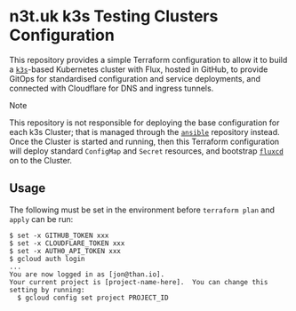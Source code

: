# n3t.uk k3s Testing Clusters Configuration

This repository provides a simple Terraform configuration to allow it to build a
[`k3s`][k3s]-based Kubernetes cluster with Flux, hosted in GitHub, to provide
GitOps for standardised configuration and service deployments, and connected
with Cloudflare for DNS and ingress tunnels.

[k3s]: https://k3s.io

> [!NOTE]
> This repository is not responsible for deploying the base configuration for
> each k3s Cluster; that is managed through the [`ansible`][ansible] repository
> instead. Once the Cluster is started and running, then this Terraform
> configuration will deploy standard `ConfigMap` and `Secret` resources, and
> bootstrap [`fluxcd`][fluxcd] on to the Cluster.

[ansible]: https://github.com/n3tuk/ansible
[fluxcd]: https://fluxcd.io

## Usage

The following must be set in the environment before `terraform plan` and `apply`
can be run:

```console
$ set -x GITHUB_TOKEN xxx
$ set -x CLOUDFLARE_TOKEN xxx
$ set -x AUTH0_API_TOKEN xxx
$ gcloud auth login
...
You are now logged in as [jon@than.io].
Your current project is [project-name-here].  You can change this setting by running:
  $ gcloud config set project PROJECT_ID
```
